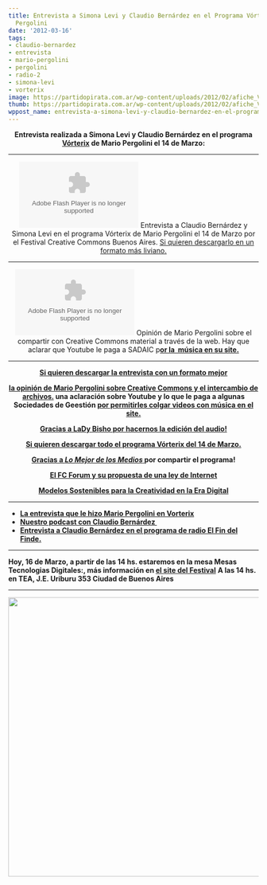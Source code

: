 ```yaml
---
title: Entrevista a Simona Levi y Claudio Bernárdez en el Programa Vórterix de Mario
  Pergolini
date: '2012-03-16'
tags:
- claudio-bernardez
- entrevista
- mario-pergolini
- pergolini
- radio-2
- simona-levi
- vorterix
image: https://partidopirata.com.ar/wp-content/uploads/2012/02/afiche_VP_021.jpg
thumb: https://partidopirata.com.ar/wp-content/uploads/2012/02/afiche_VP_021-150x150.jpg
wppost_name: entrevista-a-simona-levi-y-claudio-bernardez-en-el-programa-vorterix-de-mario-pergolini
---
```


<p style="text-align: center;"><strong>Entrevista realizada a Simona Levi y Claudio Bernárdez en el programa <a href="http://www.vorterix.com/" target="_blank">Vórterix</a> de Mario Pergolini el 14 de Marzo:</strong></p>


<hr />

<center>
<object id="player1112066" width="240" height="133" classid="clsid:d27cdb6e-ae6d-11cf-96b8-444553540000" codebase="http://download.macromedia.com/pub/shockwave/cabs/flash/swflash.cab#version=6,0,40,0"><param name="AllowScriptAccess" value="always" /><param name="allowFullScreen" value="true" /><param name="wmode" value="transparent" /><param name="src" value="http://www.ivoox.com/playerivoox_ee_1112066_1.html" /><param name="allowfullscreen" value="true" /><param name="allowscriptaccess" value="always" /><embed id="player1112066" width="240" height="133" type="application/x-shockwave-flash" src="http://www.ivoox.com/playerivoox_ee_1112066_1.html" AllowScriptAccess="always" allowFullScreen="true" wmode="transparent" allowfullscreen="true" allowscriptaccess="always" /></object>
Entrevista a Claudio Bernárdez y Simona Levi en el programa Vórterix de Mario Pergolini el 14 de Marzo por el Festival Creative Commons Buenos Aires.
<a href="http://www.ivoox.com/entrevista-a-claudio-bernardez-simona-levi-del_md_1112066_1.mp3" target="_blank">Si quieren descargarlo en un formato más liviano.</a></center>

<hr />
<p style="text-align: center;"><object id="player1112054" width="240" height="133" classid="clsid:d27cdb6e-ae6d-11cf-96b8-444553540000" codebase="http://download.macromedia.com/pub/shockwave/cabs/flash/swflash.cab#version=6,0,40,0"><param name="AllowScriptAccess" value="always" /><param name="allowFullScreen" value="true" /><param name="wmode" value="transparent" /><param name="src" value="http://www.ivoox.com/playerivoox_ee_1112054_1.html" /><param name="allowfullscreen" value="true" /><param name="allowscriptaccess" value="always" /><embed id="player1112054" width="240" height="133" type="application/x-shockwave-flash" src="http://www.ivoox.com/playerivoox_ee_1112054_1.html" AllowScriptAccess="always" allowFullScreen="true" wmode="transparent" allowfullscreen="true" allowscriptaccess="always" /></object>
Opinión de Mario Pergolini sobre el compartir con Creative Commons material a través de la web.
Hay que aclarar que Youtube le paga a SADAIC p<strong><a href="http://partido-pirata.blogspot.com/2011/05/tengo-un-video-con-mas-de-3-millones.html" target="_blank">or la  música en su site.</a></strong></p>


<hr />
<p style="text-align: center;"><strong><a href="http://www.mediafire.com/?bmb1q1pmb1szoet" target="_blank">Si quieren descargar la entrevista con un formato mejor</a></strong></p>
<p style="text-align: center;"><strong><a href="http://www.mediafire.com/?lj3snj5rf6vqzvs" target="_blank">la opinión de Mario Pergolini sobre Creative Commons y el intercambio de archivos.</a> una aclaración sobre Youtube y lo que le paga a algunas Sociedades de Geestión <a href="http://partido-pirata.blogspot.com/2011/05/tengo-un-video-con-mas-de-3-millones.html" target="_blank">por permitirles colgar videos con música en el site.</a></strong></p>
<p style="text-align: center;"><strong><a href="http://lists.partidopirata.com.ar/pipermail/general-partidopirata.com.ar/2012-March/016246.html" target="_blank">Gracias a LaDy Bisho por hacernos la edición del audio!</a></strong></p>
<p style="text-align: center;"><strong><a href="http://lomejordelosmedios.blogspot.com/2012/03/mario-pergolini-en-vorterix-rock_3617.html" target="_blank">Si quieren descargar todo el programa Vórterix del 14 de Marzo.</a></strong></p>
<p style="text-align: center;"><strong><a href="http://lomejordelosmedios.blogspot.com/" target="_blank">Gracias a <em>Lo Mejor de los Medios</em> </a> por compartir el programa!</strong></p>
<p style="text-align: center;"><strong><a href="http://fcforum.net/es/charter" target="_Blank">El FC Forum y su propuesta de una ley de Internet</a></strong></p>
<p style="text-align: center;"><strong><a href="http://fcforum.net/es/sustainable-models-for-creativity" target="_blank">Modelos Sostenibles para la Creatividad en la Era Digital</a></strong></p>


<hr />

<ul>
	<li><strong><a href="../3477/entrevista-a-claudio-bernardez-del-festival-creative-commons-buenos-aires-en-el-programa-vorterix-de-mario-pergolini">La entrevista que le hizo Mario Pergolini en Vorterix</a></strong></li>
	<li><strong><a href="../3433/podcast-charlando-con-claudio-bernardez-del-festival-buenos-aires-creative-commons">Nuestro podcast con Claudio Bernárdez </a></strong></li>
	<li><strong> <a href="https://partidopirata.com.ar/3481/entrevista-a-claudio-bernardez-del-festival-creative-commons-buenos-aires-en-el-fin-del-finde">Entrevista a Claudio Bernárdez en el programa de radio El Fin del Finde.</a></strong></li>
</ul>

<hr />

<strong>Hoy, 16 de Marzo, a partir de las 14 hs. estaremos en la mesa Mesas Tecnologias Digitales:, más información en <a href="http://www.ccbue.com.ar/programacion/" target="_blank">el site del Festival</a></strong>
<strong> A las 14 hs. en TEA, J.E. Uriburu 353 Ciudad de Buenos Aires</strong>

<hr />

<a href="https://partidopirata.com.ar/wp-content/uploads/2012/02/afiche_VP_021.jpg"><img class="alignleft size-full wp-image-3335" title="Festival Creative Commons" src="https://partidopirata.com.ar/wp-content/uploads/2012/02/afiche_VP_021.jpg" alt="" width="800" height="561" /></a>

